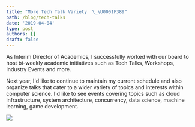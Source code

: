 ```yaml
---
title: "More Tech Talk Variety  \_\U0001F389"
path: /blog/tech-talks
date: '2019-04-04'
type: post
authors: []
draft: false
---
```

As Interim Director of Academics, I successfully worked with our board to host bi-weekly academic initiatives such as Tech Talks, Workshops, Industry Events and more.

Next year, I'd like to continue to maintain my current schedule and also organize talks that cater to a wider variety of topics and interests within computer science. I'd like to see events covering topics such as cloud infrastructure, system architecture, concurrency, data science, machine learning, game development.

![](https://media1.giphy.com/media/YT8NIA8fU2pz6Gf2kR/giphy.gif)